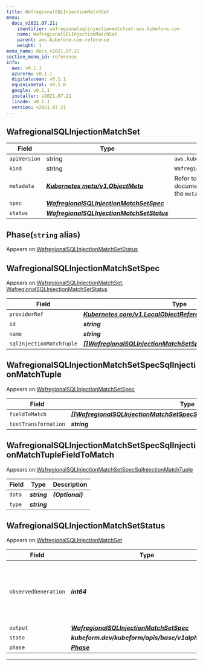 ```yaml
---
title: WafregionalSQLInjectionMatchSet
menu:
  docs_v2021.07.21:
    identifier: wafregionalsqlinjectionmatchset-aws.kubeform.com
    name: WafregionalSQLInjectionMatchSet
    parent: aws.kubeform.com-reference
    weight: 1
menu_name: docs_v2021.07.21
section_menu_id: reference
info:
  aws: v0.1.1
  azurerm: v0.1.1
  digitalocean: v0.1.1
  equinixmetal: v0.1.0
  google: v0.1.1
  installer: v2021.07.21
  linode: v0.1.1
  version: v2021.07.21
---
```


## WafregionalSQLInjectionMatchSet
| Field | Type | Description |
| ------ | ----- | ----------- |
| `apiVersion` | string | `aws.kubeform.com/v1alpha1` |
|    `kind` | string | `WafregionalSQLInjectionMatchSet` |
| `metadata` | ***[Kubernetes meta/v1.ObjectMeta](https://v1-18.docs.kubernetes.io/docs/reference/generated/kubernetes-api/v1.18/#objectmeta-v1-meta)***|Refer to the Kubernetes API documentation for the fields of the `metadata` field.|
| `spec` | ***[WafregionalSQLInjectionMatchSetSpec](#wafregionalsqlinjectionmatchsetspec)***||
| `status` | ***[WafregionalSQLInjectionMatchSetStatus](#wafregionalsqlinjectionmatchsetstatus)***||
## Phase(`string` alias)

Appears on:[WafregionalSQLInjectionMatchSetStatus](#wafregionalsqlinjectionmatchsetstatus)

## WafregionalSQLInjectionMatchSetSpec

Appears on:[WafregionalSQLInjectionMatchSet](#wafregionalsqlinjectionmatchset), [WafregionalSQLInjectionMatchSetStatus](#wafregionalsqlinjectionmatchsetstatus)

| Field | Type | Description |
| ------ | ----- | ----------- |
| `providerRef` | ***[Kubernetes core/v1.LocalObjectReference](https://v1-18.docs.kubernetes.io/docs/reference/generated/kubernetes-api/v1.18/#localobjectreference-v1-core)***||
| `id` | ***string***||
| `name` | ***string***||
| `sqlInjectionMatchTuple` | ***[[]WafregionalSQLInjectionMatchSetSpecSqlInjectionMatchTuple](#wafregionalsqlinjectionmatchsetspecsqlinjectionmatchtuple)***| ***(Optional)*** |
## WafregionalSQLInjectionMatchSetSpecSqlInjectionMatchTuple

Appears on:[WafregionalSQLInjectionMatchSetSpec](#wafregionalsqlinjectionmatchsetspec)

| Field | Type | Description |
| ------ | ----- | ----------- |
| `fieldToMatch` | ***[[]WafregionalSQLInjectionMatchSetSpecSqlInjectionMatchTupleFieldToMatch](#wafregionalsqlinjectionmatchsetspecsqlinjectionmatchtuplefieldtomatch)***||
| `textTransformation` | ***string***||
## WafregionalSQLInjectionMatchSetSpecSqlInjectionMatchTupleFieldToMatch

Appears on:[WafregionalSQLInjectionMatchSetSpecSqlInjectionMatchTuple](#wafregionalsqlinjectionmatchsetspecsqlinjectionmatchtuple)

| Field | Type | Description |
| ------ | ----- | ----------- |
| `data` | ***string***| ***(Optional)*** |
| `type` | ***string***||
## WafregionalSQLInjectionMatchSetStatus

Appears on:[WafregionalSQLInjectionMatchSet](#wafregionalsqlinjectionmatchset)

| Field | Type | Description |
| ------ | ----- | ----------- |
| `observedGeneration` | ***int64***| ***(Optional)*** Resource generation, which is updated on mutation by the API Server.|
| `output` | ***[WafregionalSQLInjectionMatchSetSpec](#wafregionalsqlinjectionmatchsetspec)***| ***(Optional)*** |
| `state` | ***kubeform.dev/kubeform/apis/base/v1alpha1.State***| ***(Optional)*** |
| `phase` | ***[Phase](#phase)***| ***(Optional)*** |
---
